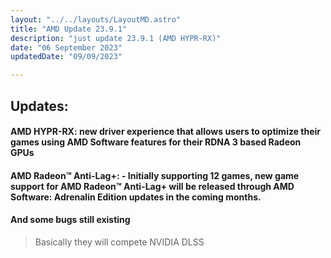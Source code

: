 ```yaml
---
layout: "../../layouts/LayoutMD.astro"
title: "AMD Update 23.9.1"
description: "just update 23.9.1 (AMD HYPR-RX)"
date: "06 September 2023"
updatedDate: "09/09/2023"

---
```



## Updates:
#### **AMD HYPR-RX:** new driver experience that allows users to optimize their games using AMD Software features for their RDNA 3 based Radeon GPUs

#### **AMD Radeon™ Anti-Lag+:** - Initially supporting 12 games, new game support for AMD Radeon™ Anti-Lag+ will be released through AMD Software: Adrenalin Edition updates in the coming months. 

#### **And some bugs still existing**

>Basically they will compete NVIDIA DLSS 

